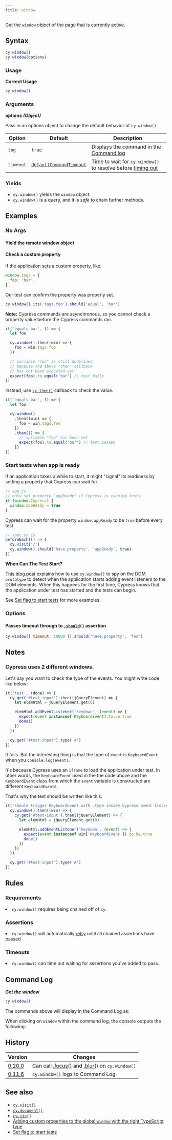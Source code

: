 ```yaml
---
title: window
---
```


Get the `window` object of the page that is currently active.

## Syntax

```javascript
cy.window()
cy.window(options)
```

### Usage

**<Icon name="check-circle" color="green"></Icon> Correct Usage**

```javascript
cy.window()
```

### Arguments

**<Icon name="angle-right"></Icon> options** **_(Object)_**

Pass in an options object to change the default behavior of `cy.window()`.

| Option    | Default                                                              | Description                                                                              |
| --------- | -------------------------------------------------------------------- | ---------------------------------------------------------------------------------------- |
| `log`     | `true`                                                               | Displays the command in the [Command log](/guides/core-concepts/cypress-app#Command-Log) |
| `timeout` | [`defaultCommandTimeout`](/guides/references/configuration#Timeouts) | Time to wait for `cy.window()` to resolve before [timing out](#Timeouts)                 |

### Yields [<Icon name="question-circle"/>](/guides/core-concepts/introduction-to-cypress#Subject-Management)

- `cy.window()` yields the `window` object.
- `cy.window()` is a query, and it is _safe_ to chain further methods.

## Examples

### No Args

#### Yield the remote window object

<e2e-or-ct>
<template #e2e>

```js
cy.visit('http://localhost:8080/app')
cy.window().then((win) => {
  // win is the remote window
})
```

</template>
<template #ct>

```js
cy.mount(<MyComponent />)
cy.window().then((win) => {
  // win is the remote window
})
```

</template>
</e2e-or-ct>

#### Check a custom property

If the application sets a custom property, like:

```javascript
window.tags = {
  foo: 'bar',
}
```

Our test can confirm the property was properly set.

```javascript
cy.window().its('tags.foo').should('equal', 'bar')
```

**Note:** Cypress commands are asynchronous, so you cannot check a property
value before the Cypress commands ran.

```javascript
it('equals bar', () => {
  let foo

  cy.window().then((win) => {
    foo = win.tags.foo
  })

  // variable "foo" is still undefined
  // because the above "then" callback
  // has not been executed yet
  expect(foo).to.equal('bar') // test fails
})
```

Instead, use [`cy.then()`](/api/commands/then) callback to check the value.

```javascript
it('equals bar', () => {
  let foo

  cy.window()
    .then((win) => {
      foo = win.tags.foo
    })
    .then(() => {
      // variable "foo" has been set
      expect(foo).to.equal('bar') // test passes
    })
})
```

### Start tests when app is ready

If an application takes a while to start, it might "signal" its readiness by
setting a property that Cypress can wait for.

```javascript
// app.js
// only set property "appReady" if Cypress is running tests
if (window.Cypress) {
  window.appReady = true
}
```

Cypress can wait for the property `window.appReady` to be `true` before every
test

```js
// spec.cy.js
beforeEach(() => {
  cy.visit('/')
  cy.window().should('have.property', 'appReady', true)
})
```

<Alert type="info">

<strong class="alert-header">When Can The Test Start?</strong>

[This blog post](https://www.cypress.io/blog/2018/02/05/when-can-the-test-start/)
explains how to use `cy.window()` to spy on the DOM `prototype` to detect when
the application starts adding event listeners to the DOM elements. When this
happens for the first time, Cypress knows that the application under test has
started and the tests can begin.

See
[Set flag to start tests](https://glebbahmutov.com/blog/set-flag-to-start-tests/)
for more examples.

</Alert>

### Options

#### Passes timeout through to [`.should()`](/api/commands/should) assertion

```javascript
cy.window({ timeout: 10000 }).should('have.property', 'foo')
```

## Notes

### Cypress uses 2 different windows.

Let's say you want to check the type of the events. You might write code like
below:

```js
it('test', (done) => {
  cy.get('#test-input').then((jQueryElement) => {
    let elemHtml = jQueryElement.get(0)

    elemHtml.addEventListener('keydown', (event) => {
      expect(event instanceof KeyboardEvent).to.be.true
      done()
    })
  })

  cy.get('#test-input').type('A')
})
```

It fails. But the interesting thing is that the type of `event` is
`KeyboardEvent` when you `console.log(event)`.

It's because Cypress uses an `iframe` to load the application under test. In
other words, the `KeyboardEvent` used in the the code above and the
`KeyboardEvent` class from which the `event` variable is constructed are
different `KeyboardEvent`s.

That's why the test should be written like this.

```js
it('should trigger KeyboardEvent with .type inside Cypress event listener', (done) => {
  cy.window().then((win) => {
    cy.get('#test-input').then((jQueryElement) => {
      let elemHtml = jQueryElement.get(0)

      elemHtml.addEventListener('keydown', (event) => {
        expect(event instanceof win['KeyboardEvent']).to.be.true
        done()
      })
    })
  })

  cy.get('#test-input').type('A')
})
```

## Rules

### Requirements [<Icon name="question-circle"/>](/guides/core-concepts/introduction-to-cypress#Chains-of-Commands)

<List><li>`cy.window()` requires being chained off of `cy`.</li></List>

### Assertions [<Icon name="question-circle"/>](/guides/core-concepts/introduction-to-cypress#Assertions)

<List><li>`cy.window()` will automatically
[retry](/guides/core-concepts/retry-ability) until all chained assertions have
passed</li></List>

### Timeouts [<Icon name="question-circle"/>](/guides/core-concepts/introduction-to-cypress#Timeouts)

<List><li>`cy.window()` can time out waiting for assertions you've added to
pass.</li></List>

## Command Log

**_Get the window_**

```javascript
cy.window()
```

The commands above will display in the Command Log as:

<DocsImage src="/img/api/window/window-command-log-for-cypress-tests.png" alt="Command Log window" ></DocsImage>

When clicking on `window` within the command log, the console outputs the
following:

<DocsImage src="/img/api/window/console-shows-the-applications-window-object-being-tested.png" alt="Console Log window" ></DocsImage>

## History

| Version                                       | Changes                                                                                     |
| --------------------------------------------- | ------------------------------------------------------------------------------------------- |
| [0.20.0](/guides/references/changelog#0-20-0) | Can call [.focus()](/api/commands/focus) and [.blur()](/api/commands/blur) on `cy.window()` |
| [0.11.6](/guides/references/changelog#0-11-6) | `cy.window()` logs to Command Log                                                           |

## See also

- [`cy.visit()`](/api/commands/visit)
- [`cy.document()`](/api/commands/document)
- [`cy.its()`](/api/commands/its)
- [Adding custom properties to the global `window` with the right TypeScript type](https://github.com/bahmutov/test-todomvc-using-app-actions#intellisense)
- [Set flag to start tests](https://glebbahmutov.com/blog/set-flag-to-start-tests/)
